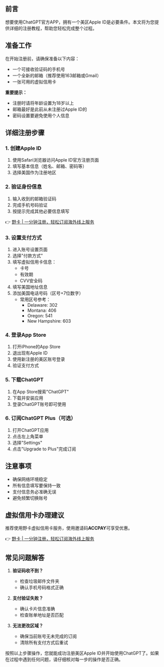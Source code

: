 ## **前言**

想要使用ChatGPT官方APP，拥有一个美区Apple ID是必要条件。本文将为您提供详细的注册教程，帮助您轻松完成整个过程。

## **准备工作**

在开始注册前，请确保准备以下内容：

- 一个可接收验证码的手机号
- 一个全新的邮箱（推荐使用163邮箱或Gmail）
- 一张可用的虚拟信用卡

**重要提示：**
- 注册时请将年龄设置为18岁以上
- 邮箱最好是此前从未注册过Apple ID的
- 密码设置要避免使用个人信息

## **详细注册步骤**

### **1. 创建Apple ID**

1. 使用Safari浏览器访问Apple ID官方注册页面
2. 填写基本信息（姓名、邮箱、密码等）
3. 选择美国作为注册地区

### **2. 验证身份信息**

1. 输入收到的邮箱验证码
2. 完成手机号码验证
3. 按提示完成其他必要信息填写

👉 [野卡 | 一分钟注册，轻松订阅海外线上服务](https://bit.ly/bewildcard)

### **3. 设置支付方式**

1. 进入账号设置页面
2. 选择"付款方式"
3. 填写虚拟信用卡信息：
   - 卡号
   - 有效期
   - CVV安全码
4. 填写美国地址信息
5. 添加美国电话号码（区号+7位数字）
   - 常用区号参考：
     - Delaware: 302
     - Montana: 406
     - Oregon: 541
     - New Hampshire: 603

### **4. 登录App Store**

1. 打开iPhone的App Store
2. 退出现有Apple ID
3. 使用新注册的美区账号登录
4. 验证支付方式

### **5. 下载ChatGPT**

1. 在App Store搜索"ChatGPT"
2. 下载并安装应用
3. 登录ChatGPT账号即可使用

### **6. 订阅ChatGPT Plus（可选）**

1. 打开ChatGPT应用
2. 点击左上角菜单
3. 选择"Settings"
4. 点击"Upgrade to Plus"完成订阅

## **注意事项**

- 确保网络环境稳定
- 所有信息填写要保持一致
- 支付信息务必准确无误
- 避免频繁切换账号

## **虚拟信用卡办理建议**

推荐使用野卡虚拟信用卡服务，使用邀请码**ACCPAY**可享受优惠。

👉 [野卡 | 一分钟注册，轻松订阅海外线上服务](https://bit.ly/bewildcard)

## **常见问题解答**

1. **验证码收不到？**
   - 检查垃圾邮件文件夹
   - 确认手机号码格式正确

2. **支付验证失败？**
   - 确认卡片信息准确
   - 检查账单地址是否匹配

3. **无法更改区域？**
   - 确保当前账号无未完成的订阅
   - 清除所有支付方式后重试

按照以上步骤操作，您就能成功注册美区Apple ID并开始使用ChatGPT了。如果在过程中遇到任何问题，请仔细核对每一步的操作是否正确。